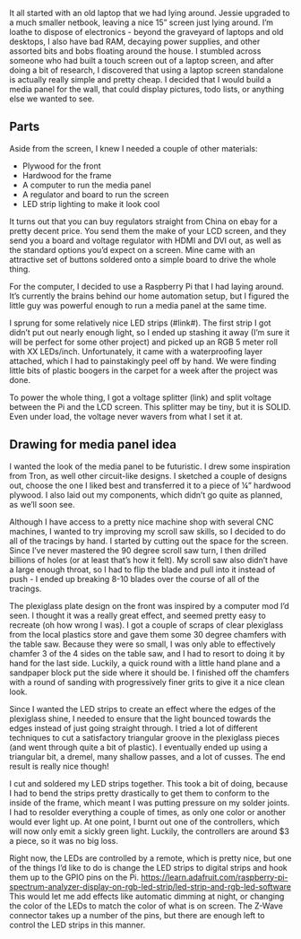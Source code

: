 It all started with an old laptop that we had lying around. Jessie upgraded to a much smaller netbook, leaving a nice 15” screen just lying around. I’m loathe to dispose of electronics - beyond the graveyard of laptops and old desktops, I also have bad RAM, decaying power supplies, and other assorted bits and bobs floating around the house. I stumbled across someone who had built a touch screen out of a laptop screen, and after doing a bit of research, I discovered that using a laptop screen standalone is actually really simple and pretty cheap. I decided that I would build a media panel for the wall, that could display pictures, todo lists, or anything else we wanted to see.

Parts
----- 
Aside from the screen, I knew I needed a couple of other materials:
* Plywood for the front
* Hardwood for the frame
* A computer to run the media panel
* A regulator and board to run the screen
* LED strip lighting to make it look cool

It turns out that you can buy regulators straight from China on ebay for a pretty decent price. You send them the make of your LCD screen, and they send you a board and voltage regulator with HDMI and DVI out, as well as the standard options you’d expect on a screen. Mine came with an attractive set of buttons soldered onto a simple board to drive the whole thing.

For the computer, I decided to use a Raspberry Pi that I had laying around. It’s currently the brains behind our home automation setup, but I figured the little guy was powerful enough to run a media panel at the same time.

I sprung for some relatively nice LED strips (#link#). The first strip I got didn’t put out nearly enough light, so I ended up stashing it away (I’m sure it will be perfect for some other project) and picked up an RGB 5 meter roll with XX LEDs/inch. Unfortunately, it came with a waterproofing layer attached, which I had to painstakingly peel off by hand. We were finding little bits of plastic boogers in the carpet for a week after the project was done.

To power the whole thing, I got a voltage splitter (link) and split voltage between the Pi and the LCD screen. This splitter may be tiny, but it is SOLID. Even under load, the voltage never wavers from what I set it at.

Drawing for media panel idea
----------------------------

I wanted the look of the media panel to be futuristic. I drew some inspiration from Tron, as well other circuit-like designs. I sketched a couple of designs out, choose the one I liked best and transferred it to a piece of ¼” hardwood plywood. I also laid out my components, which didn’t go quite as planned, as we’ll soon see.

Although I have access to a pretty nice machine shop with several CNC machines, I wanted to try improving my scroll saw skills, so I decided to do all of the tracings by hand. I started by cutting out the space for the screen. Since I’ve never mastered the 90 degree scroll saw turn, I then drilled billions of holes (or at least that’s how it felt). My scroll saw also didn’t have a large enough throat, so I had to flip the blade and pull into it instead of push - I ended up breaking 8-10 blades over the course of all of the tracings.

The plexiglass plate design on the front was inspired by a computer mod I’d seen. I thought it was a really great effect, and seemed pretty easy to recreate (oh how wrong I was). I got a couple of scraps of clear plexiglass from the local plastics store and gave them some 30 degree chamfers with the table saw. Because they were so small, I was only able to effectively chamfer 3 of the 4 sides on the table saw, and I had to resort to doing it by hand for the last side. Luckily, a quick round with a little hand plane and a sandpaper block put the side where it should be. I finished off the chamfers with a round of sanding with progressively finer grits to give it a nice clean look.

Since I wanted the LED strips to create an effect where the edges of the plexiglass shine, I needed to ensure that the light bounced towards the edges instead of just going straight through. I tried a lot of different techniques to cut a satisfactory triangular groove in the plexiglass pieces (and went through quite a bit of plastic). I eventually ended up using a triangular bit, a dremel, many shallow passes, and a lot of cusses. The end result is really nice though!

I cut and soldered my LED strips together. This took a bit of doing, because I had to bend the strips pretty drastically to get them to conform to the inside of the frame, which meant I was putting pressure on my solder joints. I had to resolder everything a couple of times, as only one color or another would ever light up. At one point, I burnt out one of the controllers, which will now only emit a sickly green light. Luckily, the controllers are around $3 a piece, so it was no big loss.

Right now, the LEDs are controlled by a remote, which is pretty nice, but one of the things I’d like to do is change the LED strips to digital strips and hook them up to the GPIO pins on the Pi. https://learn.adafruit.com/raspberry-pi-spectrum-analyzer-display-on-rgb-led-strip/led-strip-and-rgb-led-software This would let me add effects like automatic dimming at night, or changing the color of the LEDs to match the color of what is on screen. The Z-Wave connector takes up a number of the pins, but there are enough left to control the LED strips in this manner.